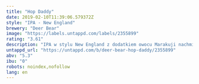 ```yaml
---
title: "Hop Daddy"
date: 2019-02-10T11:39:06.579372Z
style: "IPA - New England"
brewery: "Deer Bear"
image: "https://labels.untappd.com/labels/2355899"
rating: "3.61"
description: "IPA w stylu New England z dodatkiem owocu Marakuji nachmielona na smak i aromat chmielami Mosaic, Citra i Cascade."
untappd_url: "https://untappd.com/b/deer-bear-hop-daddy/2355899"
abv: "5.3"
ibu: "0"
robots: noindex,nofollow
lang: en
---
```

